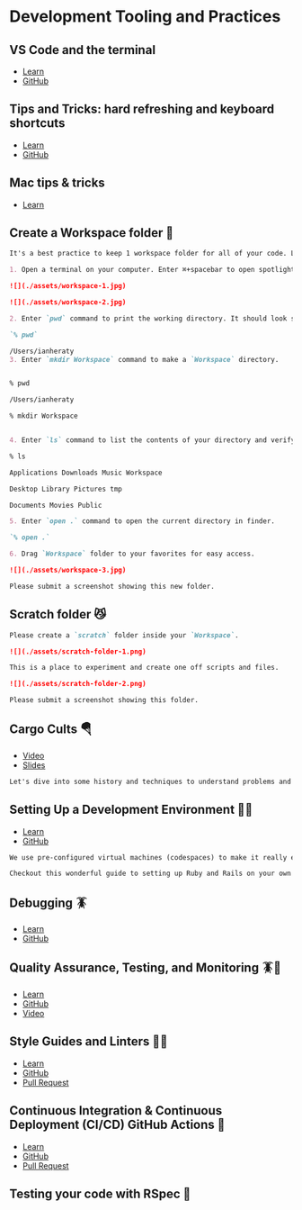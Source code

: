 # Development Tooling and Practices

## VS Code and the terminal
- [Learn](https://learn.firstdraft.com/lessons/61)
- [GitHub](https://github.com/appdev-lessons/vscode-terminal/)

## Tips and Tricks: hard refreshing and keyboard shortcuts
- [Learn](https://learn.firstdraft.com/lessons/31)
- [GitHub](https://github.com/appdev-lessons/tips-and-tricks)

## Mac tips & tricks
- [Learn](https://learn.firstdraft.com/lessons/2)

## Create a Workspace folder 👷
```md
It's a best practice to keep 1 workspace folder for all of your code. Let's set that up now.

1. Open a terminal on your computer. Enter ⌘+spacebar to open spotlight and type in terminal.

![](./assets/workspace-1.jpg)

![](./assets/workspace-2.jpg)

2. Enter `pwd` command to print the working directory. It should look something like this.

`% pwd`

/Users/ianheraty
3. Enter `mkdir Workspace` command to make a `Workspace` directory.


% pwd

/Users/ianheraty

% mkdir Workspace


4. Enter `ls` command to list the contents of your directory and verify you have created the Workspace directory.

% ls             

Applications Downloads Music Workspace

Desktop Library Pictures tmp

Documents Movies Public

5. Enter `open .` command to open the current directory in finder.

`% open .`

6. Drag `Workspace` folder to your favorites for easy access.

![](./assets/workspace-3.jpg)

Please submit a screenshot showing this new folder.
```

## Scratch folder 😼
```md
Please create a `scratch` folder inside your `Workspace`.

![](./assets/scratch-folder-1.png)

This is a place to experiment and create one off scripts and files. 

![](./assets/scratch-folder-2.png)

Please submit a screenshot showing this folder.
```

## Cargo Cults 🪂
- [Video](https://youtu.be/6fiayGO36OA)
- [Slides](https://github.com/DPI-WE/sdf-cargo-cults)
```md
Let's dive into some history and techniques to understand problems and engineer solutions.
```

## Setting Up a Development Environment 🧑‍💻
- [Learn](https://learn.firstdraft.com/lessons/332-setting-up-a-development-environment)
- [GitHub](https://github.com/DPI-WE/setting-up-a-development-environment)
```md
We use pre-configured virtual machines (codespaces) to make it really easy to get started developing in Ruby without dealing with environment issues. In a workplace, it's very common to develop locally on your computer.

Checkout this wonderful guide to setting up Ruby and Rails on your own machine. It's good practice for ramping onto a project and getting your machine setup for development.
```

## Debugging 🪳
- [Learn](https://learn.firstdraft.com/lessons/290-debugging)
- [GitHub](https://github.com/DPI-WE/debugging)

## Quality Assurance, Testing, and Monitoring 🪳🧐
- [Learn](https://learn.firstdraft.com/lessons/399-rails-qa-testing)
- [GitHub](https://github.com/DPI-WE/rails-qa-testing)
- [Video](https://youtu.be/aIbkLU8av0A)

## Style Guides and Linters 🕺💃
- [Learn](https://learn.firstdraft.com/lessons/390-style)
- [GitHub](https://github.com/DPI-WE/style)
- [Pull Request](https://github.com/DPI-WE/readit/pull/27)

## Continuous Integration & Continuous Deployment (CI/CD) GitHub Actions 🔄
- [Learn](https://learn.firstdraft.com/lessons/402-continuous-integration-continuous-deployment)
- [GitHub](https://github.com/DPI-WE/continuous-integration-continuous-deployment)
- [Pull Request](https://github.com/DPI-WE/readit/pull/30)

<!-- TODO: move to testing module? -->
## Testing your code with RSpec 🧪
